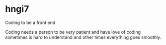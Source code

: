# hngi7
Coding to be a front end

Coding needs a person to be very patient and have love of coding sometimes  is hard to understand and other times everything goes smoothly.

